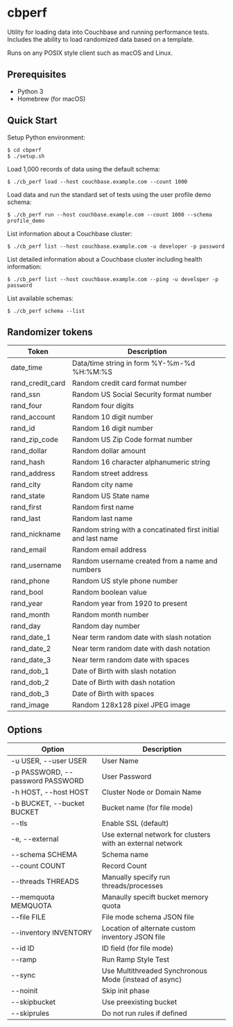 # cbperf
Utility for loading data into Couchbase and running performance tests. Includes the ability to load randomized data based on a template.

Runs on any POSIX style client such as macOS and Linux.

## Prerequisites
- Python 3
- Homebrew (for macOS)

## Quick Start
Setup Python environment:
````
$ cd cbperf
$ ./setup.sh
````
Load 1,000 records of data using the default schema:
````
$ ./cb_perf load --host couchbase.example.com --count 1000
````
Load data and run the standard set of tests using the user profile demo schema:
````
$ ./cb_perf run --host couchbase.example.com --count 1000 --schema profile_demo
````
List information about a Couchbase cluster:
````
$ ./cb_perf list --host couchbase.example.com -u developer -p password
````
List detailed information about a Couchbase cluster including health information:
````
$ ./cb_perf list --host couchbase.example.com --ping -u developer -p password
````
List available schemas:
````
$ ./cb_perf schema --list
````
## Randomizer tokens
| Token            | Description                                                   |
|------------------|---------------------------------------------------------------|
| date_time        | Data/time string in form %Y-%m-%d %H:%M:%S                    |
| rand_credit_card | Random credit card format number                              |
| rand_ssn         | Random US Social Security format number                       |
| rand_four        | Random four digits                                            |
| rand_account     | Random 10 digit number                                        |
| rand_id          | Random 16 digit number                                        |
| rand_zip_code    | Random US Zip Code format number                              |
| rand_dollar      | Random dollar amount                                          |
| rand_hash        | Random 16 character alphanumeric string                       |
| rand_address     | Random street address                                         |
| rand_city        | Random city name                                              |
| rand_state       | Random US State name                                          |
| rand_first       | Random first name                                             |
| rand_last        | Random last name                                              |
| rand_nickname    | Random string with a concatinated first initial and last name |
| rand_email       | Random email address                                          |
| rand_username    | Random username created from a name and numbers               |
| rand_phone       | Random US style phone number                                  |
| rand_bool        | Random boolean value                                          |
| rand_year        | Random year from 1920 to present                              |
| rand_month       | Random month number                                           |
| rand_day         | Random day number                                             |
| rand_date_1      | Near term random date with slash notation                     |
| rand_date_2      | Near term random date with dash notation                      |
| rand_date_3      | Near term random date with spaces|
|rand_dob_1|Date of Birth with slash notation|
|rand_dob_2|Date of Birth with dash notation|
|rand_dob_3|Date of Birth with spaces|
|rand_image|Random 128x128 pixel JPEG image|
## Options
| Option                           | Description                                                |
|----------------------------------|------------------------------------------------------------|
| -u USER, --user USER             | User Name                                                  |
| -p PASSWORD, --password PASSWORD | User Password                                              |
| -h HOST, --host HOST             | Cluster Node or Domain Name                                |
| -b BUCKET, --bucket BUCKET       | Bucket name (for file mode)                                |
| --tls                            | Enable SSL (default)                                       |
| -e, --external                   | Use external network for clusters with an external network |
| --schema SCHEMA                  | Schema name                                                |
| --count COUNT                    | Record Count                                               |
|--threads THREADS| Manually specify run threads/processes                     |
|--memquota MEMQUOTA| Manaully specift bucket memory quota                       |
|--file FILE| File mode schema JSON file                                 |
|--inventory INVENTORY| Location of alternate custom inventory JSON file           |
|--id ID| ID field (for file mode)                                   |
|--ramp| Run Ramp Style Test                                        |
|--sync| Use Multithreaded Synchronous Mode (instead of async)      |
|--noinit| Skip init phase                                            |
|--skipbucket| Use preexisting bucket                                     |
|--skiprules| Do not run rules if defined                                |
